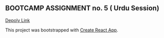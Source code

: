 ## BOOTCAMP ASSIGNMENT no. 5 ( Urdu Session)

[Depoly Link](http://hina_bootcamp_assignment5.surge.sh/)

This project was bootstrapped with [Create React App](https://github.com/facebook/create-react-app).
